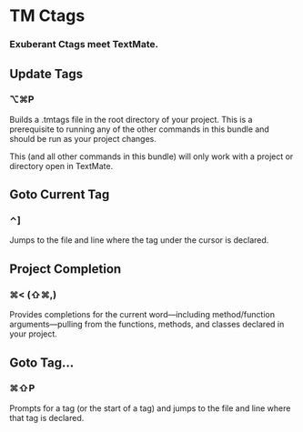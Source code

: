 TM Ctags
========

### Exuberant Ctags meet TextMate.

Update Tags
-----------

### ⌥⌘P

Builds a .tmtags file in the root directory of your project. This is a prerequisite to running any of the other commands in this bundle and should be run as your project changes.

This (and all other commands in this bundle) will only work with a project or directory open in TextMate.

Goto Current Tag
----------------

### ⌃]

Jumps to the file and line where the tag under the cursor is declared.

Project Completion
--------------------

### ⌘< (⇧⌘,)

Provides completions for the current word&mdash;including method/function arguments&mdash;pulling from the functions, methods, and classes declared in your project.

Goto Tag...
-----------

### ⌘⇧P

Prompts for a tag (or the start of a tag) and jumps to the file and line where that tag is declared.
